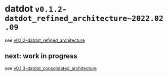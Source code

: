 # datdot `v0.1.2-datdot_refined_architecture~2022.02.09`

see [v0.1.2-datdot_refined_architecture](./v0.1.2-datdot_refined_architecture~2022.01.19_2022.02.09/)

## next: work in progress
see [v0.1.3-datdot_consolidated_architecture](./v0.1.3-datdot_consolidated_architecture~2022.02.09_2022.XX.XX/)